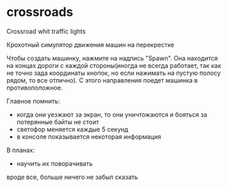# crossroads
Crossroad whit traffic lights


Крохотный симулятор движения машин на перекрестке 

Чтобы создать машинку, нажмите на надпись "Spawn". Она находится на концах дороги с каждой стороны(иногда не всегда работает, так как не точно зада координаты кнопок, 
но если нажимать на пустую полосу рядом, то все отлично). С этого направления поедет машинка в противоположное.

Главное помнить:
- когда они уезжают за экран, то они уничтожаются и бояться за потерянные байты не стоит
- светофор меняется каждые 5 секунд
- в консоле показывается некоторая информация

В планах:
- научить их поворачивать

вроде все, больше ничего не забыл сказать

